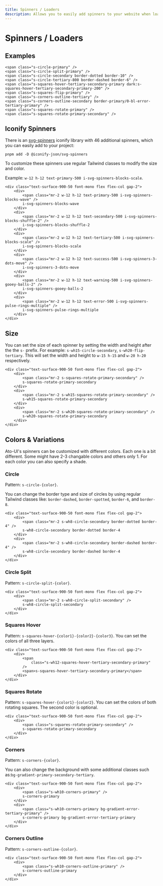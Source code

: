 ```yaml
---
title: Spinners / Loaders
description: Allows you to easily add spinners to your website when loading data.
---
```


# Spinners / Loaders

## Examples

```svelte example
<span class="s-circle-primary" />
<span class="s-circle-split-primary" />
<span class="s-circle-secondary border-dotted border-10" />
<span class="s-circle-tertiary-800 border-dashed border-6" />
<span class="s-squares-hover-tertiary-secondary-primary dark:s-squares-hover-tertiary-secondary-primary-200" />
<span class="s-squares-flip-primary" />
<span class="s-corners-outline-tertiary" />
<span class="s-corners-outline-secondary border-primary/0-bl-error-tertiary-primary" />
<span class="s-squares-rotate-primary" />
<span class="s-squares-rotate-primary-secondary" />
```
<!-- Dots fading -->
<!-- <span class="s-dots-primary" />
<span class="s-dots-primary-secondary-tertiary" /> -->
<!-- Hovering squares -->
<!-- <span class="s-squares-flip-secondary-600-primary-700-tertiary rounded-xl" /> -->
<!-- Sliding bars -->
<!-- <span class="s-bars-primary-secondary-tertiary" />
<span class="s-bars-primary-800-success-error" /> -->
<!-- Shape shifting square -->
<!-- Squares folding -->
<!-- <span class="s-squares-folding-primary" />
<span class="s-squares-folding-secondary" />
<span class="s-squares-folding-tertiary-700" /> -->
<!-- 2 Squares rotating -->
<!-- </div>
</div> -->

## Iconify Spinners

There is an [svg-spinners](https://icones.js.org/collection/svg-spinners) iconify library with 46 additional spinners, which you can easily add to your project:

```shell hideHeader
pnpm add -D @iconify-json/svg-spinners
```

To customize these spinners use regular Tailwind classes to modify the size and color.

Example: `w-12 h-12 text-primary-500 i-svg-spinners-blocks-scale`.

<!-- <div class="w-full flex flex-col gap-6 justify-center items-center p-4 rounded-container border-1 border-surface-500/30-200/30 my-4 text-surface-900-50 font-mono"> -->
```svelte example column
<div class="text-surface-900-50 font-mono flex flex-col gap-2">
	<div>
		<span class="mr-2 w-12 h-12 text-primary-500 i-svg-spinners-blocks-wave" />
		i-svg-spinners-blocks-wave
	</div>
	<div>
		<span class="mr-2 w-12 h-12 text-secondary-500 i-svg-spinners-blocks-shuffle-2" />
		i-svg-spinners-blocks-shuffle-2
	</div>
	<div>
		<span class="mr-2 w-12 h-12 text-tertiary-500 i-svg-spinners-blocks-scale" />
		i-svg-spinners-blocks-scale
	</div>
	<div>
		<span class="mr-2 w-12 h-12 text-success-500 i-svg-spinners-3-dots-move" />
		i-svg-spinners-3-dots-move
	</div>
	<div>
		<span class="mr-2 w-12 h-12 text-warning-500 i-svg-spinners-gooey-balls-2" />
		i-svg-spinners-gooey-balls-2
	</div>
	<div>
		<span class="mr-2 w-12 h-12 text-error-500 i-svg-spinners-pulse-rings-multiple" />
		i-svg-spinners-pulse-rings-multiple
	</div>
</div>
```

## Size

You can set the size of each spinner by setting the width and height after the the `s-` prefix. For example: `s-wh15-circle-secondary`, `s-wh20-flip-tertiary`. This will set the width and height to `w-15 h-15` and `w-20 h-20` respectively.

```svelte example column
<div class="text-surface-900-50 font-mono flex flex-col gap-2">
	<div>
		<span class="mr-2 s-squares-rotate-primary-secondary" />
		s-squares-rotate-primary-secondary
	</div>
	<div>
		<span class="mr-2 s-wh15-squares-rotate-primary-secondary" />
		s-wh15-squares-rotate-primary-secondary
	</div>
	<div>
		<span class="mr-2 s-wh20-squares-rotate-primary-secondary" />
		s-wh20-squares-rotate-primary-secondary
	</div>
</div>
```

## Colors & Variations

Ato-UI's spinners can be customized with different colors. Each one is a bit different. Some might have 2-3 changable colors and others only 1. For each color you can also specify a shade.

### Circle

Pattern: `s-circle-{color}`.

You can change the border type and size of circles by using regular Tailwind classes like: `border-dashed`,  `border-spotted`, `border-6`, and `border-8`.

```svelte example column
<div class="text-surface-900-50 font-mono flex flex-col gap-2">
	<div>
		<span class="mr-2 s-wh8-circle-secondary border-dotted border-4" />
		s-wh8-circle-secondary border-dotted border-4
	</div>
	<div>
		<span class="mr-2 s-wh8-circle-secondary border-dashed border-4" />
		s-wh8-circle-secondary border-dashed border-4
	</div>
</div>
```

### Circle Split

Pattern: `s-circle-split-{color}`.

```svelte example column
<div class="text-surface-900-50 font-mono flex flex-col gap-2">
	<div>
		<span class="mr-2 s-wh8-circle-split-secondary" />
		s-wh8-circle-split-secondary
	</div>
</div>
```

### Squares Hover

Pattern: `s-squares-hover-{color1}-{color2}-{color3}`. You can set the colors of all three layers.

```svelte example column
<div class="text-surface-900-50 font-mono flex flex-col gap-2">
	<div>
		<span
			class="s-wh12-squares-hover-tertiary-secondary-primary"
		/>
		<span>s-squares-hover-tertiary-secondary-primary</span>
	</div>
</div>
```

### Squares Rotate

Pattern: `s-squares-hover-{color1}-{color2}`. You can set the colors of both rotating squares. The second color is optional.

```svelte example column
<div class="text-surface-900-50 font-mono flex flex-col gap-2">
	<div>
		<span class="s-squares-rotate-primary-secondary" />
		s-squares-rotate-primary-secondary
	</div>
</div>
```

### Corners

Pattern: `s-corners-{color}`. 

You can also change the background with some additional classes such as:`bg-gradient-primary-secondary-tertiary`.

```svelte example column
<div class="text-surface-900-50 font-mono flex flex-col gap-2">
	<div>
		<span class="s-wh10-corners-primary" />
		s-corners-primary
	</div>
	<div>
		<span class="s-wh10-corners-primary bg-gradient-error-tertiary-primary" />
		s-corners-primary bg-gradient-error-tertiary-primary
	</div>
</div>
```

### Corners Outline

Pattern: `s-corners-outline-{color}`.

```svelte example column
<div class="text-surface-900-50 font-mono flex flex-col gap-2">
	<div>
		<span class="s-wh10-corners-outline-primary" />
		s-corners-outline-primary
	</div>
</div>
```